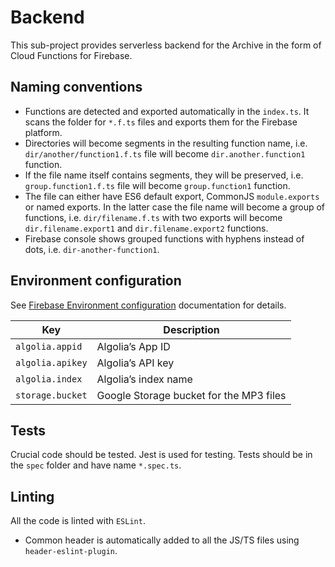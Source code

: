 # Backend

This sub-project provides serverless backend for the Archive in the form of Cloud Functions for Firebase.

## Naming conventions

- Functions are detected and exported automatically in the `index.ts`. It scans the folder for `*.f.ts` files and exports them for the Firebase platform.
- Directories will become segments in the resulting function name, i.e. `dir/another/function1.f.ts` file will become `dir.another.function1` function.
- If the file name itself contains segments, they will be preserved, i.e. `group.function1.f.ts` file will become `group.function1` function.
- The file can either have ES6 default export, CommonJS `module.exports` or named exports. In the latter case the file name will become a group of functions, i.e. `dir/filename.f.ts` with two exports will become `dir.filename.export1` and `dir.filename.export2` functions.
- Firebase console shows grouped functions with hyphens instead of dots, i.e. `dir-another-function1`.

## Environment configuration

See [Firebase Environment configuration](https://firebase.google.com/docs/functions/config-env) documentation for details.

| Key              | Description                             |
| ---------------- | --------------------------------------- |
| `algolia.appid`  | Algolia’s App ID                        |
| `algolia.apikey` | Algolia’s API key                       |
| `algolia.index`  | Algolia’s index name                    |
| `storage.bucket` | Google Storage bucket for the MP3 files |

## Tests

Crucial code should be tested. Jest is used for testing. Tests should be in the `spec` folder and have name `*.spec.ts`.

## Linting

All the code is linted with `ESLint`.

- Common header is automatically added to all the JS/TS files using `header-eslint-plugin`.
